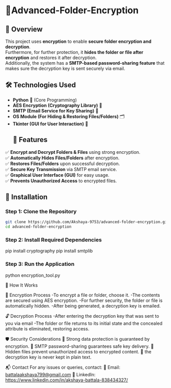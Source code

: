 # 🔐Advanced-Folder-Encryption
## 📌 Overview
This project uses **encryption** to enable **secure folder encryption and decryption**.  
 Furthermore, for further protection, it **hides the folder or file after encryption** and restores it after decryption.  
 Additionally, the system has a **SMTP-based password-sharing feature** that makes sure the decryption key is sent securely via email.
## 🛠️ Technologies Used
- **Python** 🐍 (Core Programming)
- **AES Encryption (Cryptography Library)** 🔐
- **SMTP (Email Service for Key Sharing)** 📧
- **OS Module (For Hiding & Restoring Files/Folders)** 🗂️
- **Tkinter (GUI for User Interaction)** 🎨
  ## 📖 Features
✅ **Encrypt and Decrypt Folders & Files** using strong  encryption.  
✅ **Automatically Hides Files/Folders** after encryption.  
✅ **Restores Files/Folders** upon successful decryption.  
✅ **Secure Key Transmission** via SMTP email service.  
✅ **Graphical User Interface (GUI)** for easy usage.  
✅ **Prevents Unauthorized Access** to encrypted files.
## 🚀 Installation

### **Step 1: Clone the Repository**
```bash
git clone https://github.com/Akshaya-9753/advanced-folder-encryption.git
cd advanced-folder-encryption
```
### **Step 2: Install Required Dependencies**
pip install cryptography
pip install smtplib
### **Step 3: Run the Application**
python encryption_tool.py


🎯 How It Works

🔐 Encryption Process
 -To encrypt a file or folder, choose it.
 -The contents are secured using AES encryption.
 -For further security, the folder or file is automatically hidden.
 -After being generated, a decryption key is emailed.

 
 🔓 Decryption Process
 -After entering the decryption key that was sent to you via email 
 -The folder or file returns to its initial state and the concealed attribute is eliminated, restoring access.


🛡️ Security Considerations
🔹 Strong data protection is guaranteed by  encryption.
🔹 SMTP password-sharing guarantees safe key delivery.
🔹 Hidden files prevent unauthorized access to encrypted content.
🔹 the decryption key is never kept in plain text.





📬 Contact
For any issues or queries, contact:
📧 Email: battalaakshaya799@gmail.com
🔗 LinkedIn: https://www.linkedin.com/in/akshaya-battala-838434327/
